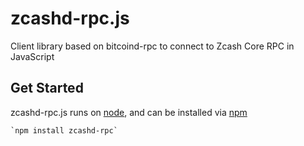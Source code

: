 # zcashd-rpc.js

 Client library based on bitcoind-rpc to connect to Zcash Core RPC in JavaScript
 
## Get Started
 
 zcashd-rpc.js runs on [node](nodejs.org), and can be installed via [npm](http://npmjs.org)
 
    `npm install zcashd-rpc`
